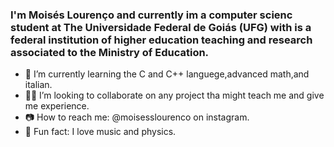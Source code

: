 ### I'm Moisés Lourenço and currently im a computer scienc student at The Universidade Federal de Goiás (UFG) with is a federal institution of higher education teaching and research associated to the Ministry of Education. 

- 📖 I’m currently learning the C and C++ languege,advanced math,and italian.
- 👯‍♀️ I’m looking to collaborate on any project tha might teach me and give me experience.
- 📷 How to reach me: @moisesslourenco on instagram.
- 💽 Fun fact: I love music and physics.

